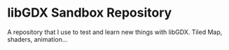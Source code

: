 # libGDX Sandbox Repository
A repository that I use to test and learn new things with libGDX.
Tiled Map, shaders, animation...
